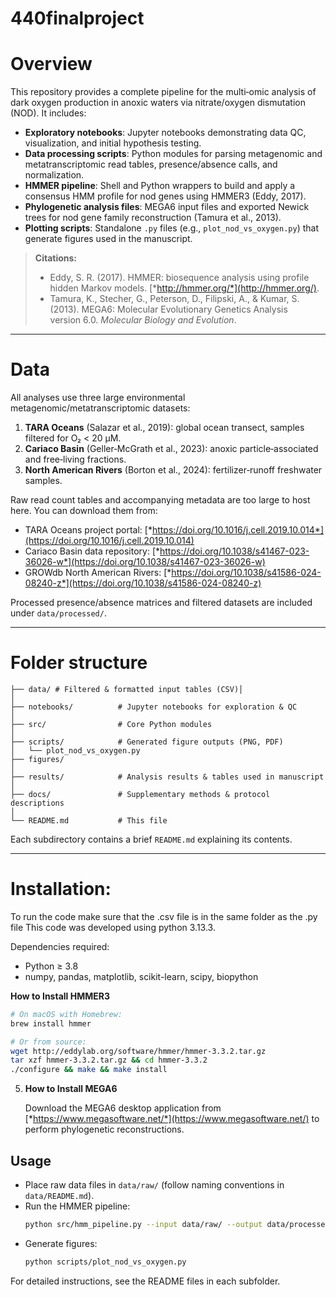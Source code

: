 # 440finalproject

# Overview

This repository provides a complete pipeline for the multi‑omic analysis of dark oxygen production in anoxic waters via nitrate/oxygen dismutation (NOD). It includes:

- **Exploratory notebooks**: Jupyter notebooks demonstrating data QC, visualization, and initial hypothesis testing.
- **Data processing scripts**: Python modules for parsing metagenomic and metatranscriptomic read tables, presence/absence calls, and normalization.
- **HMMER pipeline**: Shell and Python wrappers to build and apply a consensus HMM profile for nod genes using HMMER3 (Eddy, 2017). 
- **Phylogenetic analysis files**: MEGA6 input files and exported Newick trees for nod gene family reconstruction (Tamura et al., 2013).
- **Plotting scripts**: Standalone `.py` files (e.g., `plot_nod_vs_oxygen.py`) that generate figures used in the manuscript.

> **Citations:**
>
> - Eddy, S. R. (2017). HMMER: biosequence analysis using profile hidden Markov models. [*http://hmmer.org/*](http://hmmer.org/).
> - Tamura, K., Stecher, G., Peterson, D., Filipski, A., & Kumar, S. (2013). MEGA6: Molecular Evolutionary Genetics Analysis version 6.0. *Molecular Biology and Evolution*.

---

# Data

All analyses use three large environmental metagenomic/metatranscriptomic datasets:

1. **TARA Oceans** (Salazar et al., 2019): global ocean transect, samples filtered for O₂ < 20 μM.
2. **Cariaco Basin** (Geller‑McGrath et al., 2023): anoxic particle‐associated and free‐living fractions.
3. **North American Rivers** (Borton et al., 2024): fertilizer‐runoff freshwater samples.

Raw read count tables and accompanying metadata are too large to host here. You can download them from:

- TARA Oceans project portal: [*https://doi.org/10.1016/j.cell.2019.10.014*](https://doi.org/10.1016/j.cell.2019.10.014)
- Cariaco Basin data repository: [*https://doi.org/10.1038/s41467-023-36026-w*](https://doi.org/10.1038/s41467-023-36026-w)
- GROWdb North American Rivers: [*https://doi.org/10.1038/s41586-024-08240-z*](https://doi.org/10.1038/s41586-024-08240-z)

Processed presence/absence matrices and filtered datasets are included under `data/processed/`.

---

# Folder structure

```plaintext
├── data/ # Filtered & formatted input tables (CSV)│
│               
├── notebooks/          # Jupyter notebooks for exploration & QC
│
├── src/                # Core Python modules
│ 
├── scripts/            # Generated figure outputs (PNG, PDF)
│   └── plot_nod_vs_oxygen.py
├── figures/            
│
├── results/            # Analysis results & tables used in manuscript
│
├── docs/               # Supplementary methods & protocol descriptions
│
└── README.md           # This file
```

Each subdirectory contains a brief `README.md` explaining its contents.

---
# Installation:

To run the code make sure that the .csv file is in the same folder as the .py file
This code was developed using python 3.13.3.

   Dependencies required:

   - Python ≥ 3.8
   - numpy, pandas, matplotlib, scikit-learn, scipy, biopython

 **How to Install HMMER3**

   ```bash
   # On macOS with Homebrew:
   brew install hmmer

   # Or from source:
   wget http://eddylab.org/software/hmmer/hmmer-3.3.2.tar.gz
   tar xzf hmmer-3.3.2.tar.gz && cd hmmer-3.3.2
   ./configure && make && make install
   ```

5. **How to Install MEGA6**

   Download the MEGA6 desktop application from [*https://www.megasoftware.net/*](https://www.megasoftware.net/) to perform phylogenetic reconstructions.

## Usage

- Place raw data files in `data/raw/` (follow naming conventions in `data/README.md`).
- Run the HMMER pipeline:
  ```bash
  python src/hmm_pipeline.py --input data/raw/ --output data/processed/
  ```
- Generate figures:
  ```bash
  python scripts/plot_nod_vs_oxygen.py
  ```

For detailed instructions, see the README files in each subfolder.


